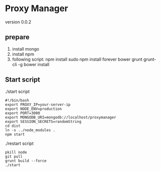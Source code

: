 # Proxy Manager
version 0.0.2

## prepare
1. install mongo
2. install npm
3. following script:
  npm install
  sudo npm install forever bower grunt grunt-cli -g
  bower install

## Start script
./start script

	#!/bin/bash
	export PROXY_IP=your-server-ip
	export NODE_ENV=production
	export PORT=3000
	export MONGODB_URI=mongodb://localhost/proxymanager
	export SESSION_SECRETS=randomString
	cd dist
	ln -s ../node_modules .
	npm start

./restart script

	pkill node
	git pull
	grunt build --force
	./start

